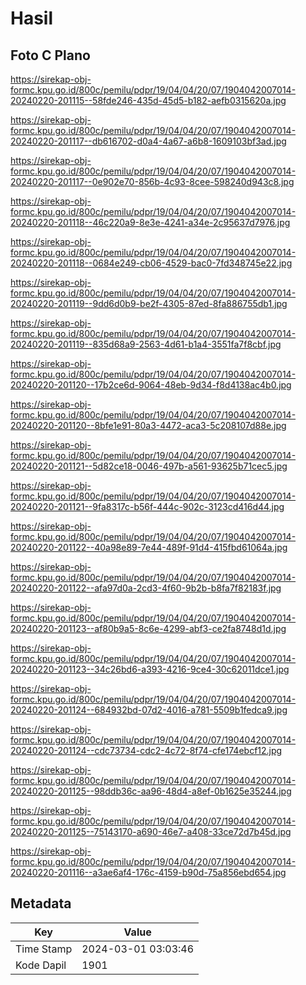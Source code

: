# Hasil

## Foto C Plano

https://sirekap-obj-formc.kpu.go.id/800c/pemilu/pdpr/19/04/04/20/07/1904042007014-20240220-201115--58fde246-435d-45d5-b182-aefb0315620a.jpg

https://sirekap-obj-formc.kpu.go.id/800c/pemilu/pdpr/19/04/04/20/07/1904042007014-20240220-201117--db616702-d0a4-4a67-a6b8-1609103bf3ad.jpg

https://sirekap-obj-formc.kpu.go.id/800c/pemilu/pdpr/19/04/04/20/07/1904042007014-20240220-201117--0e902e70-856b-4c93-8cee-598240d943c8.jpg

https://sirekap-obj-formc.kpu.go.id/800c/pemilu/pdpr/19/04/04/20/07/1904042007014-20240220-201118--46c220a9-8e3e-4241-a34e-2c95637d7976.jpg

https://sirekap-obj-formc.kpu.go.id/800c/pemilu/pdpr/19/04/04/20/07/1904042007014-20240220-201118--0684e249-cb06-4529-bac0-7fd348745e22.jpg

https://sirekap-obj-formc.kpu.go.id/800c/pemilu/pdpr/19/04/04/20/07/1904042007014-20240220-201119--9dd6d0b9-be2f-4305-87ed-8fa886755db1.jpg

https://sirekap-obj-formc.kpu.go.id/800c/pemilu/pdpr/19/04/04/20/07/1904042007014-20240220-201119--835d68a9-2563-4d61-b1a4-3551fa7f8cbf.jpg

https://sirekap-obj-formc.kpu.go.id/800c/pemilu/pdpr/19/04/04/20/07/1904042007014-20240220-201120--17b2ce6d-9064-48eb-9d34-f8d4138ac4b0.jpg

https://sirekap-obj-formc.kpu.go.id/800c/pemilu/pdpr/19/04/04/20/07/1904042007014-20240220-201120--8bfe1e91-80a3-4472-aca3-5c208107d88e.jpg

https://sirekap-obj-formc.kpu.go.id/800c/pemilu/pdpr/19/04/04/20/07/1904042007014-20240220-201121--5d82ce18-0046-497b-a561-93625b71cec5.jpg

https://sirekap-obj-formc.kpu.go.id/800c/pemilu/pdpr/19/04/04/20/07/1904042007014-20240220-201121--9fa8317c-b56f-444c-902c-3123cd416d44.jpg

https://sirekap-obj-formc.kpu.go.id/800c/pemilu/pdpr/19/04/04/20/07/1904042007014-20240220-201122--40a98e89-7e44-489f-91d4-415fbd61064a.jpg

https://sirekap-obj-formc.kpu.go.id/800c/pemilu/pdpr/19/04/04/20/07/1904042007014-20240220-201122--afa97d0a-2cd3-4f60-9b2b-b8fa7f82183f.jpg

https://sirekap-obj-formc.kpu.go.id/800c/pemilu/pdpr/19/04/04/20/07/1904042007014-20240220-201123--af80b9a5-8c6e-4299-abf3-ce2fa8748d1d.jpg

https://sirekap-obj-formc.kpu.go.id/800c/pemilu/pdpr/19/04/04/20/07/1904042007014-20240220-201123--34c26bd6-a393-4216-9ce4-30c62011dce1.jpg

https://sirekap-obj-formc.kpu.go.id/800c/pemilu/pdpr/19/04/04/20/07/1904042007014-20240220-201124--684932bd-07d2-4016-a781-5509b1fedca9.jpg

https://sirekap-obj-formc.kpu.go.id/800c/pemilu/pdpr/19/04/04/20/07/1904042007014-20240220-201124--cdc73734-cdc2-4c72-8f74-cfe174ebcf12.jpg

https://sirekap-obj-formc.kpu.go.id/800c/pemilu/pdpr/19/04/04/20/07/1904042007014-20240220-201125--98ddb36c-aa96-48d4-a8ef-0b1625e35244.jpg

https://sirekap-obj-formc.kpu.go.id/800c/pemilu/pdpr/19/04/04/20/07/1904042007014-20240220-201125--75143170-a690-46e7-a408-33ce72d7b45d.jpg

https://sirekap-obj-formc.kpu.go.id/800c/pemilu/pdpr/19/04/04/20/07/1904042007014-20240220-201116--a3ae6af4-176c-4159-b90d-75a856ebd654.jpg


## Metadata

| Key        | Value               |
| ---------- | ------------------- |
| Time Stamp | 2024-03-01 03:03:46 |
| Kode Dapil | 1901                |



